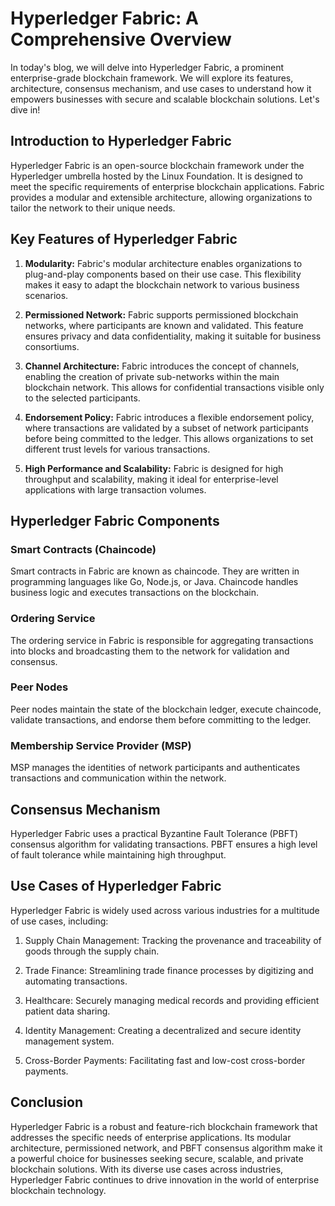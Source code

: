 # Hyperledger Fabric: A Comprehensive Overview

In today's blog, we will delve into Hyperledger Fabric, a prominent enterprise-grade blockchain framework. We will explore its features, architecture, consensus mechanism, and use cases to understand how it empowers businesses with secure and scalable blockchain solutions. Let's dive in!

## Introduction to Hyperledger Fabric

Hyperledger Fabric is an open-source blockchain framework under the Hyperledger umbrella hosted by the Linux Foundation. It is designed to meet the specific requirements of enterprise blockchain applications. Fabric provides a modular and extensible architecture, allowing organizations to tailor the network to their unique needs.

## Key Features of Hyperledger Fabric

1. **Modularity:** Fabric's modular architecture enables organizations to plug-and-play components based on their use case. This flexibility makes it easy to adapt the blockchain network to various business scenarios.

2. **Permissioned Network:** Fabric supports permissioned blockchain networks, where participants are known and validated. This feature ensures privacy and data confidentiality, making it suitable for business consortiums.

3. **Channel Architecture:** Fabric introduces the concept of channels, enabling the creation of private sub-networks within the main blockchain network. This allows for confidential transactions visible only to the selected participants.

4. **Endorsement Policy:** Fabric introduces a flexible endorsement policy, where transactions are validated by a subset of network participants before being committed to the ledger. This allows organizations to set different trust levels for various transactions.

5. **High Performance and Scalability:** Fabric is designed for high throughput and scalability, making it ideal for enterprise-level applications with large transaction volumes.

## Hyperledger Fabric Components

### Smart Contracts (Chaincode)

Smart contracts in Fabric are known as chaincode. They are written in programming languages like Go, Node.js, or Java. Chaincode handles business logic and executes transactions on the blockchain.

### Ordering Service

The ordering service in Fabric is responsible for aggregating transactions into blocks and broadcasting them to the network for validation and consensus.

### Peer Nodes

Peer nodes maintain the state of the blockchain ledger, execute chaincode, validate transactions, and endorse them before committing to the ledger.

### Membership Service Provider (MSP)

MSP manages the identities of network participants and authenticates transactions and communication within the network.

## Consensus Mechanism

Hyperledger Fabric uses a practical Byzantine Fault Tolerance (PBFT) consensus algorithm for validating transactions. PBFT ensures a high level of fault tolerance while maintaining high throughput.

## Use Cases of Hyperledger Fabric

Hyperledger Fabric is widely used across various industries for a multitude of use cases, including:

1. Supply Chain Management: Tracking the provenance and traceability of goods through the supply chain.

2. Trade Finance: Streamlining trade finance processes by digitizing and automating transactions.

3. Healthcare: Securely managing medical records and providing efficient patient data sharing.

4. Identity Management: Creating a decentralized and secure identity management system.

5. Cross-Border Payments: Facilitating fast and low-cost cross-border payments.

## Conclusion

Hyperledger Fabric is a robust and feature-rich blockchain framework that addresses the specific needs of enterprise applications. Its modular architecture, permissioned network, and PBFT consensus algorithm make it a powerful choice for businesses seeking secure, scalable, and private blockchain solutions. With its diverse use cases across industries, Hyperledger Fabric continues to drive innovation in the world of enterprise blockchain technology.
